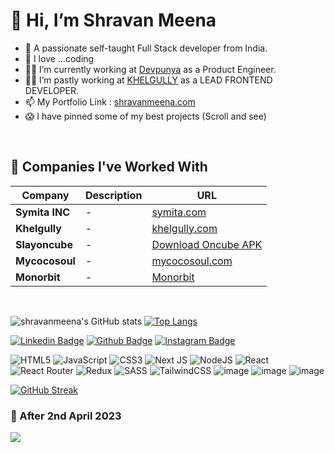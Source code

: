 



# 👋 Hi, I’m Shravan Meena
- 🔭 A passionate self-taught Full Stack developer from India.
- 👀 I love ...coding
- 🧑‍💻 I’m currently working at [Devpunya](https://devpunya.com/) as a Product Engineer.
- 🧑‍💻 I’m pastly working at [KHELGULLY](https://khelgully.com/) as a LEAD FRONTEND DEVELOPER.
- 📫 My Portfolio Link : [shravanmeena.com](https://shravanmeena99.netlify.app/)
- 😱 I have pinned some of my best projects (Scroll and see)

<!---
shravanmeena/shravanmeena is a ✨ special ✨ repository because its `README.md` (this file) appears on your GitHub profile.
You can click the Preview link to take a look at your changes.
--->


<br>

## 🚀 Companies I've Worked With


| Company           | Description                                                  | URL                                                          |
| ----------------- | ------------------------------------------------------------ | ------------------------------------------------------------ |
| **Symita INC**         | - | [symita.com](https://symita.com/)                              |
| **Khelgully**         | - | [khelgully.com](https://khelgully.com/)                              |
| **Slayoncube**          |  - | [Download Oncube APK](https://play.google.com/store/search?q=oncube&c=apps)        |
| **Mycocosoul**           |  -  | [mycocosoul.com](https://mycocosoul.com/)              |
| **Monorbit**       | - | [Monorbit](https://www.linkedin.com/company/buzycube/)          |

<br>



<!--
# 🚀 Some Projects

<details>
<summary>DevHelp Box </summary>
  
  1. Live Demo: https://shravanmeena.github.io/DevHelpBox/
  2. Technology: Github
 </details>
 
 <details>
<summary>News Application In React Native </summary>
  
  1. Live Demo: https://www.youtube.com/watch?v=lghOv6mlLzs 
  2. Technology:  React Native, React-Navigation, NodeJs, Express
 </details>
 
 <details>
<summary>CV Maker </summary>
  
  1. Live Demo: https://www.cvmaker0799.netlify.app/
  2. Technology: HTML, CSS,AntD, React, React-Router, Node, MongoDB, Express
 </details>
 
  <details>
  
<summary>Exam Preparation Notes,Books </summary>
  
  1. Live Demo: https://www.examhint.netlify.app/
  2. Technology: HTML, CSS, React, React-Router, Node, MongoDB, Express
 </details>
 
  <details>
<summary>Ecommerce </summary>
  
  1. Live Demo:  https://www.ecommerce0799.herokuapp.com/
  2. Technology:: HTML, CSS, React, React-Router, Node, MongoDB, Express
 </details>
 
  <details>
<summary> Freelancing Website </summary>
  
  1. Live Demo: https://www.freelancer0799.netlify.app/
  2. Technology:HTML, CSS, React, React-Router, Node, MongoDB, Express
 </details>
-->


![shravanmeena's GitHub stats](https://github-readme-stats.vercel.app/api?username=shravanmeena&show_icons=true&theme=radical)
[![Top Langs](https://github-readme-stats.vercel.app/api/top-langs/?username=shravanmeena
)](https://github.com/shravanmeena/github-readme-stats)

[![Linkedin Badge](https://img.shields.io/badge/LinkedIn-0077B5?style=for-the-badge&logo=linkedin&logoColor=white)](https://www.linkedin.com/in/shravanmeena/)
[![Github Badge](https://img.shields.io/badge/GitHub-100000?style=for-the-badge&logo=github&logoColor=white)](https://github.com/shravanmeena)
[![Instagram Badge](https://img.shields.io/badge/Instagram-E4405F?style=for-the-badge&logo=instagram&logoColor=white)](https://instagram.com/shravanmeena99)


![HTML5](https://img.shields.io/badge/html5-%23E34F26.svg?style=for-the-badge&logo=html5&logoColor=white)
![JavaScript](https://img.shields.io/badge/javascript-%23323330.svg?style=for-the-badge&logo=javascript&logoColor=%23F7DF1E)
![CSS3](https://img.shields.io/badge/css3-%231572B6.svg?style=for-the-badge&logo=css3&logoColor=white)
![Next JS](https://img.shields.io/badge/Next-black?style=for-the-badge&logo=next.js&logoColor=white)
![NodeJS](https://img.shields.io/badge/node.js-6DA55F?style=for-the-badge&logo=node.js&logoColor=white)
![React](https://img.shields.io/badge/react-%2320232a.svg?style=for-the-badge&logo=react&logoColor=%2361DAFB)
![React Router](https://img.shields.io/badge/React_Router-CA4245?style=for-the-badge&logo=react-router&logoColor=white)
![Redux](https://img.shields.io/badge/redux-%23593d88.svg?style=for-the-badge&logo=redux&logoColor=white)
![SASS](https://img.shields.io/badge/SASS-hotpink.svg?style=for-the-badge&logo=SASS&logoColor=white)
![TailwindCSS](https://img.shields.io/badge/tailwindcss-%2338B2AC.svg?style=for-the-badge&logo=tailwind-css&logoColor=white)
![image](https://img.shields.io/badge/MongoDB-4EA94B?style=for-the-badge&logo=mongodb&logoColor=white)
![image](https://img.shields.io/badge/npm-CB3837?style=for-the-badge&logo=npm&logoColor=white)
![image](https://img.shields.io/badge/firebase-ffca28?style=for-the-badge&logo=firebase&logoColor=black)





[![GitHub Streak](http://github-readme-streak-stats.herokuapp.com?user=shravanmeena&theme=dark&hide_border=true)](https://git.io/streak-stats)

### 🚀 After 2nd April 2023
<a href="https://github.com/shravanmeena/github-profile-views-counter">
    <img src="https://komarev.com/ghpvc/?username=shravanmeena">
</a>



